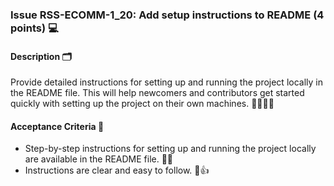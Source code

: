 ### Issue RSS-ECOMM-1_20: Add setup instructions to README (4 points) 💻

#### Description 🗂️

Provide detailed instructions for setting up and running the project locally in the README file. This will help newcomers and contributors get started quickly with setting up the project on their own machines. 🏃‍♀️👨‍💻

#### Acceptance Criteria 🎯

- Step-by-step instructions for setting up and running the project locally are available in the README file. 🚀✅
- Instructions are clear and easy to follow. 📖👍
